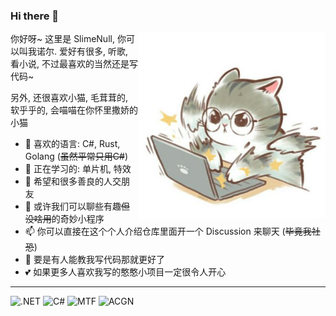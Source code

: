 ### Hi there 👋

<img width="300" align="right" src="https://github.com/SlimeNull/SlimeNull/raw/main/img/coding_cat.jpeg"/>

你好呀~ 这里是 SlimeNull, 你可以叫我诺尔. 爱好有很多, 听歌, 看小说, 不过最喜欢的当然还是写代码~

另外, 还很喜欢小猫, 毛茸茸的, 软乎乎的, 会喵喵在你怀里撒娇的小猫

- 🌱 喜欢的语言: C#, Rust, Golang (~~虽然平常只用C#~~)
- 🔭 正在学习的: 单片机, 特效
- 👯 希望和很多善良的人交朋友
- 💬 或许我们可以聊些有趣~~但没啥用~~的奇妙小程序
- 📫 你可以直接在这个个人介绍仓库里面开一个 Discussion 来聊天 (~~毕竟我社恐~~)
- 🤔 要是有人能教我写代码那就更好了
- 💕 如果更多人喜欢我写的憨憨小项目一定很令人开心

---

![.NET](https://img.shields.io/badge/-.NET-%235c5c5c) ![C#](https://img.shields.io/badge/-C%23-%238c37db) ![MTF](https://img.shields.io/badge/-MTF-%23ea63a7) ![ACGN](https://img.shields.io/badge/-ACGN-%239ac8f6)
